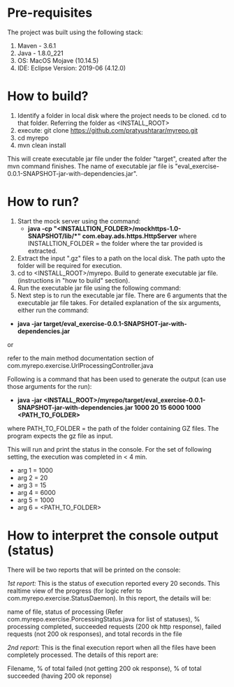 # Pre-requisites

The project was built using the following stack:
1. Maven - 3.6.1
2. Java -  1.8.0_221
3. OS: MacOS Mojave (10.14.5)
4. IDE: Eclipse Version: 2019-06 (4.12.0)


# How to build?

1. Identify a folder in local disk where the project needs to be cloned. cd to that folder. Referring the folder as <INSTALL_ROOT>
2. execute: git clone https://github.com/pratyushtarar/myrepo.git
3. cd myrepo
4. mvn clean install

This will create executable jar file under the folder "target", created after the mvn command finishes. The name of executable jar file is "eval_exercise-0.0.1-SNAPSHOT-jar-with-dependencies.jar".

# How to run?

1. Start the mock server using the command:
	- **java -cp "<INSTALLTION_FOLDER>/mockhttps-1.0-SNAPSHOT/lib/*" com.ebay.ads.https.HttpServer**
	where INSTALLTION_FOLDER = the folder where the tar provided is extracted.
2. Extract the input ".gz" files to a path on the local disk. The path upto the folder will be required for execution.
3. cd to <INSTALL_ROOT>/myrepo. Build to generate executable jar file. (instructions in "how to build" section).
4. Run the executable jar file using the following command:
5. Next step is to run the executable jar file. There are 6 arguments that the executable jar file takes. For detailed explanation of the  six arguments, either run the command: 
- **java -jar target/eval_exercise-0.0.1-SNAPSHOT-jar-with-dependencies.jar** 

or 

refer to the main method documentation section of com.myrepo.exercise.UrlProcessingController.java

Following is a command that has been used to generate the output (can use those arguments for the run):
- **java -jar <INSTALL_ROOT>/myrepo/target/eval_exercise-0.0.1-SNAPSHOT-jar-with-dependencies.jar 1000 20 15 6000 1000 <PATH_TO_FOLDER>**

where PATH_TO_FOLDER = the path of the folder containing GZ files. The program expects the gz file as input.

This will run and print the status in the console. For the set of following setting, the execution was completed in < 4 min.
* arg 1 = 1000
* arg 2 = 20
* arg 3 = 15
* arg 4 = 6000
* arg 5 = 1000
* arg 6 = <PATH_TO_FOLDER>

# How to interpret the console output (status)

There will be two reports that will be printed on the console:

*1st report:* This is the status of execution reported every 20 seconds. This realtime view of the progress (for logic refer to com.myrepo.exercise.StatusDaemon). In this report, the details will be:

name of file, status of processing (Refer com.myrepo.exercise.PorcessingStatus.java for list of statuses), % processing completed, succeeded requests (200 ok http response), failed requests (not 200 ok responses), and total records in the file

*2nd report:* This is the final execution report when all the files have been completely processed. The details of this report are:

Filename, % of total failed (not getting 200 ok response), % of total succeeded (having 200 ok reponse)
 


